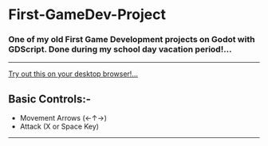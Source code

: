 # First-GameDev-Project
### One of my old First Game Development projects on Godot with GDScript. Done during my school day vacation period!...

---

[Try out this on your desktop browser!...](https://tidings-sp.github.io/First-GameDev-Project/)

Basic Controls:-
--------------
  - Movement Arrows (←↑→)
  - Attack (X or Space Key) 

***

